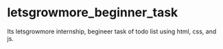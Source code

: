 # letsgrowmore_beginner_task
Its letsgrowmore internship, begineer task of todo list using html, css, and js.
